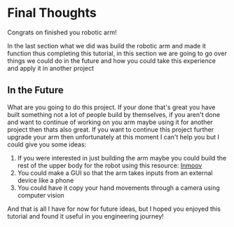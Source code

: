 # Final Thoughts
Congrats on finished you robotic arm!

In the last section what we did was build the robotic arm and made it function thus completing this tutorial, in this section we are going to go over things we could do in the future and how you could take this experience and apply it in another project

## In the Future

What are you going to do this project. If your done that's great you have built something not a lot of people build by themselves, if you aren't done and want to continue of working on you arm maybe using it for another project then thats also great. If you want to continue this project further upgrade your arm then unfortunately at this moment I can't help you but I could give you some ideas:
1. If you were interested in just building the arm maybe you could build the rest of the upper body for the robot using this resource: [Inmoov](https://inmoov.fr/hand-and-forarm/)
2. You could make a GUI so that the arm takes inputs from an external device like a phone
3. You could have it copy your hand movements through a camera using computer vision

And that is all I have for now for future ideas, but I hoped you enjoyed this tutorial and found it useful in you engineering journey!
     

